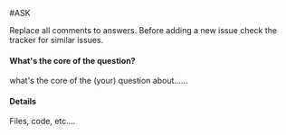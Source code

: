 #ASK

Replace all comments to answers.
Before adding a new issue check the tracker for similar issues.

#### What's the core of the question?
what's the core of the (your) question about......

#### Details
Files, code, etc....
